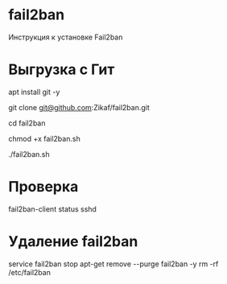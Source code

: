 # fail2ban
Инструкция к установке Fail2ban

# Выгрузка с Гит
apt install git -y

git clone git@github.com:Zikaf/fail2ban.git

cd fail2ban

chmod +x fail2ban.sh

./fail2ban.sh

# Проверка 
fail2ban-client status sshd

# Удаление fail2ban
service fail2ban stop
apt-get remove --purge fail2ban -y
rm -rf /etc/fail2ban
